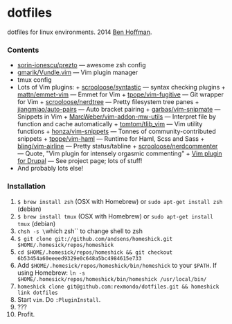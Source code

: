 dotfiles
========

dotfiles for linux environments.
2014 [Ben Hoffman](http://github.com/rexmondo).

### Contents
+ [sorin-ionescu/prezto](https://github.com/sorin-ionescu/prezto) — awesome zsh config
+ [gmarik/Vundle.vim](https://github.com/gmarik/Vundle.vim.git) — Vim plugin manager
+ tmux config
+ Lots of Vim plugins:
      + [scrooloose/syntastic](http://github.com/scrooloose/syntastic) — syntax checking plugins
      + [mattn/emmet-vim](http://github.com/mattn/emmet-vim) — Emmet for Vim
      + [tpope/vim-fugitive](http://github.com/tpope/vim-fugitive) — Git wrapper for Vim
      + [scrooloose/nerdtree](http://github.com/scrooloose/nerdtree) — Pretty filesystem tree panes
      + [jiangmiao/auto-pairs](http://github.com/jiangmiao/auto-pairs) — Auto bracket pairing
      + [garbas/vim-snipmate](http://github.com/garbas/vim-snipmate) — Snippets in Vim 
      + [MarcWeber/vim-addon-mw-utils](http://github.com/MarcWeber/vim-addon-mw-utils) — Interpret file by function and cache automatically
      + [tomtom/tlib_vim](http://github.com/tomtom/tlib_vim) — Vim utility functions
      + [honza/vim-snippets](http://github.com/honza/vim-snippets) — Tonnes of community-contributed snippets
      + [tpope/vim-haml](http://github.com/tpope/vim-haml) — Runtime for Haml, Scss and Sass
      + [bling/vim-airline](http://github.com/bling/vim-airline) — Pretty status/tabline
      + [scrooloose/nerdcommenter](http://github.com/scrooloose/nerdcommenter) — Quote, "Vim plugin for intensely orgasmic commenting"
      + [Vim plugin for Drupal](https://www.drupal.org/project/vimrc) — See project page; lots of stuff!
+ And probably lots else!

### Installation

1. `$ brew install zsh` (OSX with Homebrew) or `sudo apt-get install zsh` (debian)
1. `$ brew install tmux` (OSX with Homebrew) or `sudo apt-get install tmux` (debian)
1. `chsh -s \`which zsh\`` to change shell to zsh
1. `$ git clone git://github.com/andsens/homeshick.git $HOME/.homesick/repos/homeshick`
1. `cd $HOME/.homesick/repos/homeshick && git checkout 6b53454a60eeeed9329e0c648a5bc4984615e733`
1. Add `$HOME/.homesick/repos/homeshick/bin/homeshick` to your `$PATH`. 
      If using Homebrew: `ln -s $HOME/.homesick/repos/homeshick/bin/homeshick /usr/local/bin/`
1. `homeshick clone git@github.com:rexmondo/dotfiles.git && homeshick link dotfiles`
1. Start `vim`. Do `:PluginInstall`.
1. ???
1. Profit.
      
